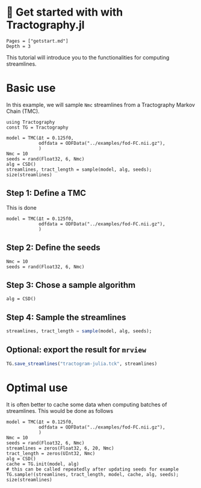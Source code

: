 # 🚀 Get started with with Tractography.jl
```@contents
Pages = ["getstart.md"]
Depth = 3
```


This tutorial will introduce you to the functionalities for computing streamlines.

# Basic use

In this example, we will sample `Nmc` streamlines from a Tractography Markov Chain (TMC).

```@example GS
using Tractography
const TG = Tractography

model = TMC(Δt = 0.125f0,
            odfdata = ODFData("../examples/fod-FC.nii.gz"),
            )
Nmc = 10
seeds = rand(Float32, 6, Nmc)
alg = CSD()
streamlines, tract_length = sample(model, alg, seeds);
size(streamlines)
```

## Step 1: Define a TMC

This is done 

```@example GS
model = TMC(Δt = 0.125f0,
            odfdata = ODFData("../examples/fod-FC.nii.gz"),
            )
```

## Step 2: Define the seeds

```@example GS
Nmc = 10
seeds = rand(Float32, 6, Nmc)
```

## Step 3: Chose a sample algorithm

```@example GS
alg = CSD()
```

## Step 4: Sample the streamlines
```julia
streamlines, tract_length = sample(model, alg, seeds);
```

## Optional: export the result for `mrview`

```julia
TG.save_streamlines("tractogram-julia.tck", streamlines)
```

# Optimal use

It is often better to cache some data when computing batches of streamlines. This would be done as follows

```@example GS
model = TMC(Δt = 0.125f0,
            odfdata = ODFData("../examples/fod-FC.nii.gz"),
            )
Nmc = 10
seeds = rand(Float32, 6, Nmc)
streamlines = zeros(Float32, 6, 20, Nmc)
tract_length = zeros(UInt32, Nmc)
alg = CSD()
cache = TG.init(model, alg)
# this can be called repeatedly after updating seeds for example
TG.sample!(streamlines, tract_length, model, cache, alg, seeds);
size(streamlines)
```